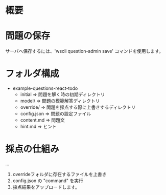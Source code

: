 
# 概要

# 問題の保存

サーバへ保存するには、'wscli question-admin save' コマンドを使用します。

# フォルダ構成
- example-questions-react-todo
    - initial     => 問題を解く時の初期ディレクトリ
    - model/      => 問題の模範解答ディレクトリ
    - override/   => 問題を採点する際に上書きするディレクトリ
    - config.json => 問題の設定ファイル
    - content.md  => 問題文
    - hint.md     => ヒント

# 採点の仕組み
...

1. overrideフォルダに存在するファイルを上書き
2. config.json の "command" を実行
2. 採点結果をアップロードします。

